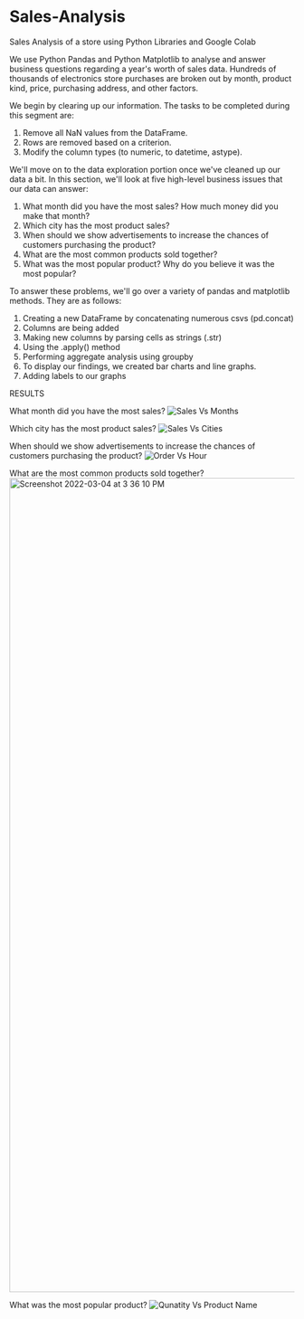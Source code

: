 # Sales-Analysis
Sales Analysis of a store using Python Libraries and Google Colab

We use Python Pandas and Python Matplotlib to analyse and answer business questions regarding a year's worth of sales data. Hundreds of thousands of electronics store purchases are broken out by month, product kind, price, purchasing address, and other factors.

We begin by clearing up our information. The tasks to be completed during this segment are:

1. Remove all NaN values from the DataFrame.
2. Rows are removed based on a criterion.
3. Modify the column types (to numeric, to datetime, astype).

We'll move on to the data exploration portion once we've cleaned up our data a bit. In this section, we'll look at five high-level business issues that our data can answer:

1. What month did you have the most sales? How much money did you make that month?
2. Which city has the most product sales?
3. When should we show advertisements to increase the chances of customers purchasing the product?
4. What are the most common products sold together?
5. What was the most popular product? Why do you believe it was the most popular?

To answer these problems, we'll go over a variety of pandas and matplotlib methods. They are as follows:

1. Creating a new DataFrame by concatenating numerous csvs (pd.concat)
2. Columns are being added
3. Making new columns by parsing cells as strings (.str)
4. Using the .apply() method
5. Performing aggregate analysis using groupby
6. To display our findings, we created bar charts and line graphs.
7. Adding labels to our graphs


RESULTS

 What month did you have the most sales?
![Sales Vs Months](https://user-images.githubusercontent.com/87081613/156742774-aef57d01-acff-40ee-8c20-352e46f5fd38.png)

Which city has the most product sales?
![Sales Vs Cities](https://user-images.githubusercontent.com/87081613/156742895-7a7e503d-0e9b-46f4-b96e-df24faa0abd8.png)

When should we show advertisements to increase the chances of customers purchasing the product?
![Order Vs Hour](https://user-images.githubusercontent.com/87081613/156742992-c28a30e4-59c2-4946-8baf-d833686eead0.png)

What are the most common products sold together?
<img width="1440" alt="Screenshot 2022-03-04 at 3 36 10 PM" src="https://user-images.githubusercontent.com/87081613/156743207-c54477e4-c4ea-4320-9322-be27cac640d4.png">

What was the most popular product?
![Qunatity Vs Product Name](https://user-images.githubusercontent.com/87081613/156743292-21faa974-9580-4820-95b1-73a0eecb0700.png)

